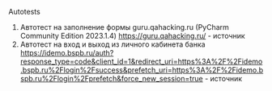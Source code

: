 Autotests

1. Автотест на заполнение формы guru.qahacking.ru (PyCharm Community Edition 2023.1.4)
      https://guru.qahacking.ru/ - источник
2. Автотест на вход и выход из личного кабинета банка
      https://idemo.bspb.ru/auth?response_type=code&client_id=1&redirect_uri=https%3A%2F%2Fidemo.bspb.ru%2Flogin%2Fsuccess&prefetch_uri=https%3A%2F%2Fidemo.bspb.ru%2Flogin%2Fprefetch&force_new_session=true - источник
